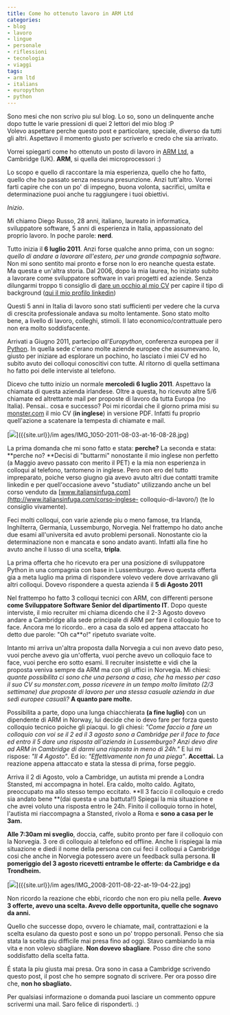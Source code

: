 ```yaml
---
title: Come ho ottenuto lavoro in ARM Ltd
categories:
- blog
- lavoro
- lingue
- personale
- riflessioni
- tecnologia
- viaggi
tags:
- arm ltd
- italians
- europython
- python
---
```

Sono mesi che non scrivo piu sul blog. Lo so, sono un delinquente anche dopo
tutte le varie pressioni di quei 2 lettori del mio blog :P  
Volevo aspettare perche questo post e particolare, speciale, diverso da tutti
gli altri. Aspettavo il momento giusto per scriverlo e credo che sia arrivato.

Vorrei spiegarti come ho ottenuto un posto di lavoro in [ARM
Ltd](http://www.arm.com), a Cambridge (UK). **ARM**, si quella dei
microprocessori :)

Lo scopo e quello di raccontare la mia esperienza, quello che ho fatto, quello
che ho passato senza nessuna presunzione. Anzi tutt'altro. Vorrei farti capire
che con un po' di impegno, buona volonta, sacrifici, umilta e determinazione
puoi anche tu raggiungere i tuoi obiettivi.

_Inizio_.

Mi chiamo Diego Russo, 28 anni, italiano, laureato in informatica,
sviluppatore software, 5 anni di esperienza in Italia, appassionato del
proprio lavoro. In poche parole: **nerd**.

Tutto inizia il **6 luglio 2011**. Anzi forse qualche anno prima, con un
sogno: _quello di andare a lavorare all'estero, per una grande compagnia
software_. Non mi sono sentito mai pronto e forse non lo ero neanche questa
estate. Ma questa e un'altra storia. Dal 2006, dopo la mia laurea, ho iniziato
subito a lavorare come sviluppatore software in vari progetti ed aziende.
Senza dilungarmi troppo ti consiglio di [dare un occhio al mio
CV](http://diegor.it/it/curriculum) per capire il tipo di background ([qui il
mio profilo linkedin](http://uk.linkedin.com/in/diegor))

Questi 5 anni in Italia di lavoro sono stati sufficienti per vedere che la
curva di crescita professionale andava su molto lentamente. Sono stato molto
bene, a livello di lavoro, colleghi, stimoli. Il lato economico/contrattuale
pero non era molto soddisfacente.

Arrivati a Giugno 2011, partecipo _all'Europython_, conferenza europea per il
[Python](http://python.org/). In quella sede c'erano molte aziende europee che
assumevano. Io, giusto per iniziare ad esplorare un pochino, ho lasciato i
miei CV ed ho subito avuto dei colloqui conoscitivi con tutte. Al ritorno di
quella settimana ho fatto poi delle interviste al telefono.

Dicevo che tutto inizio un normale **mercoledi** **6 luglio 2011**. Aspettavo
la chiamata di questa azienda irlandese. Oltre a questa, ho ricevuto altre 5/6
chiamate ed altrettante mail per proposte di lavoro da tutta Europa (no
Italia). Pensai.. cosa e successo? Poi mi ricordai che il giorno prima misi su
[monster.com](http://www.monster.com) il mio CV (**in inglese**) in versione
PDF. Infatti fu proprio quell'azione a scatenare la tempesta di chiamate e
mail.

[![]({{site.url}}/images/IMG_1050-2011-08-03-at-16-08-28.jpg)]({{site.url}}/im
ages/IMG_1050-2011-08-03-at-16-08-28.jpg)

La prima domanda che mi sono fatto e stata: **perche?** La seconda e stata:
**perche no? **Decisi di "buttarmi" nonostante il mio inglese non perfetto (a
Maggio avevo passato con merito il PET) e la mia non esperienza in colloqui al
telefono, tantomeno in inglese. Pero non ero del tutto impreparato, poiche
verso giugno gia avevo avuto altri due contatti tramite linkedin e per
quell'occasione avevo "studiato" utilizzando anche un bel corso venduto da
[www.italiansinfuga.com](http://www.italiansinfuga.com/corso-inglese-
colloquio-di-lavoro/) (te lo consiglio vivamente).

Feci molti colloqui, con varie aziende piu o meno famose, tra Irlanda,
Inghilterra, Germania, Lussemburgo, Norvegia. Nel frattempo ho dato anche due
esami all'universita ed avuto problemi personali. Nonostante cio la
determinazione non e mancata e sono andato avanti. Infatti alla fine ho avuto
anche il lusso di una scelta, **tripla**.

La prima offerta che ho ricevuto era per una posizione di sviluppatore Python
in una compagnia con base in Lussemburgo. Avevo questa offerta gia a meta
luglio ma prima di rispondere volevo vedere dove arrivavano gli altri
colloqui. Dovevo rispondere a questa azienda il **5 di Agosto 2011**

Nel frattempo ho fatto 3 colloqui tecnici con ARM, con differenti persone
**come Sviluppatore Software Senior del dipartimento IT**. Dopo queste
interviste, il mio recruiter mi chiama dicendo che il 2-3 Agosto dovevo andare
a Cambridge alla sede principale di ARM per fare il colloquio face to face.
Ancora me lo ricordo.. ero a casa da solo ed appena attaccato ho detto due
parole: "Oh ca**o!" ripetuto svariate volte.

Intanto mi arriva un'altra proposta dalla Norvegia a cui non avevo dato peso,
vuoi perche avevo gia un'offerta, vuoi perche avevo un colloquio face to face,
vuoi perche ero sotto esami. Il recruiter insistette e vidi che la proposta
veniva sempre da ARM ma con gli uffici in Norvegia. Mi chiesi: _quante
possibilita ci sono che una persona a caso, che ha messo per caso il suo CV su
monster.com, possa ricevere in un tempo molto limitato (2/3 settimane) due
proposte di lavoro per una stessa casuale azienda in due sedi europee
casuali?_ **A quanto pare molte.**

Possibilita a parte, dopo una lunga chiacchierata **(a fine luglio)** con un
dipendente di ARM in Norway, lui decide che io devo fare per forza questo
colloquio tecnico poiche gli piacqui. Io gli chiesi: _"Come faccio a fare un
colloquio con voi se il 2 ed il 3 agosto sono a Cambridge per il face to face
ed entro il 5 dare una risposta all'azienda in Lussemburgo? Anzi devo dire ad
ARM in Cambridge di darmi una risposta in meno di 24h."_ E lui mi rispose:
_"Il 4 Agosto"_. Ed io: _"Effettivamente non fa una piega"_. **Accettai.** La
reazione appena attaccato e stata la stessa di prima, forse peggio.

Arriva il 2 di Agosto, volo a Cambridge, un autista mi prende a Londra
Stansted, mi accompagna in hotel. Era caldo, molto caldo. Agitato, preoccupato
ma allo stesso tempo eccitato. **Il 3 faccio il colloquio e credo sia andato
bene **(dai questa e una battuta!!) Spiegai la mia situazione e che avrei
voluto una risposta entro le 24h. Finito il colloquio torno in hotel,
l'autista mi riaccompagna a Stansted, rivolo a Roma e **sono a casa per le
3am.**

**Alle 7:30am mi sveglio**, doccia, caffe, subito pronto per fare il colloquio con la Norvegia. 3 ore di colloquio al telefono ed offline. Anche li rispiegai la mia situazione e diedi il nome della persona con cui feci il colloqui a Cambridge cosi che anche in Norvegia potessero avere un feedback sulla persona. **Il pomeriggio del 3 agosto ricevetti entrambe le offerte: da Cambridge e da Trondheim.**

[![]({{site.url}}/images/IMG_2008-2011-08-22-at-19-04-22.jpg)]({{site.url}}/im
ages/IMG_2008-2011-08-22-at-19-04-22.jpg)

Non ricordo la reazione che ebbi, ricordo che non ero piu nella pelle. **Avevo
3 offerte, avevo una scelta. Avevo delle opportunita, quelle che sognavo da
anni.**

Quello che successe dopo, ovvero le chiamate, mail, contrattazioni e  la
scelta esulano da questo post e sono un po' troppo personali. Penso che sia
stata la scelta piu difficile mai presa fino ad oggi. Stavo cambiando la mia
vita e non volevo sbagliare. **Non dovevo sbagliare**. Posso dire che sono
soddisfatto della scelta fatta.

É stata la piu giusta mai presa. Ora sono in casa a Cambridge scrivendo questo
post, il post che ho sempre sognato di scrivere. Per ora posso dire che, **non
ho sbagliato.**

Per qualsiasi informazione o domanda puoi lasciare un commento oppure
scrivermi una mail. Saro felice di risponderti. :)

